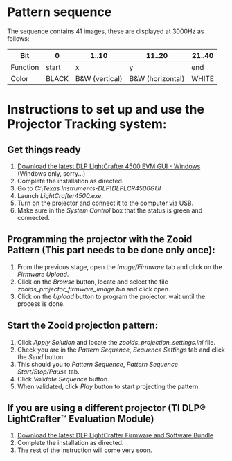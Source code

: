 # Pattern sequence
The sequence contains 41 images, these are displayed at 3000Hz as follows:

| Bit      | 0     | 1..10 | 11..20 | 21..40 |
| ---------| ----- | ----- | ------ | ------ |
| Function | start |   x   |    y   |   end  |
| Color    | BLACK | B&W (vertical) | B&W (horizontal) | WHITE |  

# Instructions to set up and use the Projector Tracking system:

## Get things ready
1. [Download the latest DLP LightCrafter 4500 EVM GUI - Windows](http://www.ti.com/tool/dlplcr4500evm) (Windows only, sorry...)
1. Complete the installation as directed.
1. Go to *C:\Texas Instruments-DLP\DLPLCR4500GUI*
1. Launch *LightCrafter4500.exe*.
1. Turn on the projector and connect it to the computer via USB.
1. Make sure in the *System Control* box that the status is green and connected.

## Programming the projector with the Zooid Pattern (This part needs to be done only once):
1. From the previous stage, open the *Image/Firmware* tab and click on the *Firmware Upload*. 
1. Click on the *Browse* button, locate and select the file *zooids_projector_firmware_image.bin* and click open.
1. Click on the *Upload* button to program the projector, wait until the process is done.

## Start the Zooid projection pattern:
1. Click *Apply Solution* and locate the *zooids_projection_settings.ini* file.
1. Check you are in the *Pattern Sequence*, *Sequence Settings* tab and click the *Send* button.
1. This should you to *Pattern Sequence*, *Pattern Sequence Start/Stop/Pause* tab.
1. Click *Validate Sequence* button.
1. When validated, click *Play* button to start projecting the pattern.

## If you are using a different projector (TI DLP® LightCrafter™ Evaluation Module) 
1. [Download the latest DLP LightCrafter Firmware and Software Bundle](http://www.ti.com/tool/DLPLIGHTCRAFTER)
1. Complete the installation as directed.
1. The rest of the instruction will come very soon.
